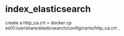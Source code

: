 # index_elasticsearch

create a http_ca.crt = docker cp es01:/usr/share/elasticsearch/config/certs/http_ca.crt .